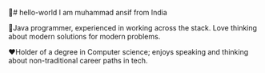 🤖# hello-world
I am muhammad ansif from India

🤸Java programmer, experienced in working across the stack. Love thinking about modern solutions for modern problems.

❤️Holder of a degree in Computer science; enjoys speaking and thinking about non-traditional career paths in tech.

